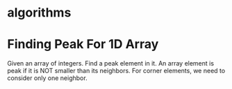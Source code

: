 # algorithms

# Finding Peak For 1D Array
Given an array of integers. Find a peak element in it. An array element is peak if it is NOT smaller than its neighbors. For corner elements, we need to consider only one neighbor.
